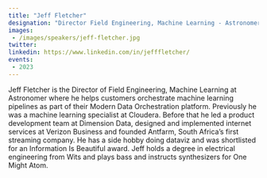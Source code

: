 ```yaml
---
title: "Jeff Fletcher"
designation: "Director Field Engineering, Machine Learning - Astronomer"
images:
 - /images/speakers/jeff-fletcher.jpg
twitter: 
linkedin: https://www.linkedin.com/in/jefffletcher/
events:
 - 2023
---
```


Jeff Fletcher is the Director of Field Engineering, Machine Learning at Astronomer where he helps customers orchestrate machine learning pipelines as part of their Modern Data Orchestration platform. Previously he was a machine learning specialist at Cloudera. Before that he led a product development team at Dimension Data, designed and implemented internet services at Verizon Business and founded Antfarm, South Africa’s first streaming company. He has a side hobby doing dataviz and was shortlisted for an Information Is Beautiful award. Jeff holds a degree in electrical engineering from Wits and plays bass and instructs synthesizers for One Might Atom.
